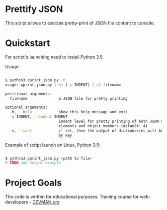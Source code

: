 # Prettify JSON

This script allows to execute pretty-print of JSON file content to console.

# Quickstart

For script's launching need to install Python 3.5.

Usage:

```bash

$ python3 pprint_json.py -h
usage: pprint_json.py [-h] [-i INDENT] [-s] filename

positional arguments:
  filename              a JSON file for pretty printing

optional arguments:
  -h, --help            show this help message and exit
  -i INDENT, --indent INDENT
                        indent level for pretty printing of both JSON array
                        elements and object members (default: 4)
  -s, --sort            if set, then the output of dictionaries will be sorted
                        by key

```

Example of script launch on Linux, Python 3.5:

```bash

$ python3 pprint_json.py <path to file>
# TODO add output example

```

# Project Goals

The code is written for educational purposes. Training course for web-developers - [DEVMAN.org](https://devman.org)
